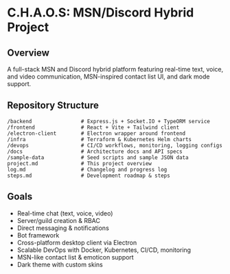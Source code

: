 # C.H.A.O.S: MSN/Discord Hybrid Project

## Overview
A full-stack MSN and Discord hybrid platform featuring real-time text, voice, and video communication, MSN-inspired contact list UI, and dark mode support.

## Repository Structure

```
/backend                # Express.js + Socket.IO + TypeORM service
/frontend               # React + Vite + Tailwind client
/electron-client        # Electron wrapper around frontend
/infra                  # Terraform & Kubernetes Helm charts
/devops                 # CI/CD workflows, monitoring, logging configs
/docs                   # Architecture docs and API specs
/sample-data            # Seed scripts and sample JSON data
project.md              # This project overview
log.md                  # Changelog and progress log
steps.md                # Development roadmap & steps
```

## Goals
- Real-time chat (text, voice, video)
- Server/guild creation & RBAC
- Direct messaging & notifications
- Bot framework
- Cross-platform desktop client via Electron
- Scalable DevOps with Docker, Kubernetes, CI/CD, monitoring
- MSN-like contact list & emoticon support
- Dark theme with custom skins
